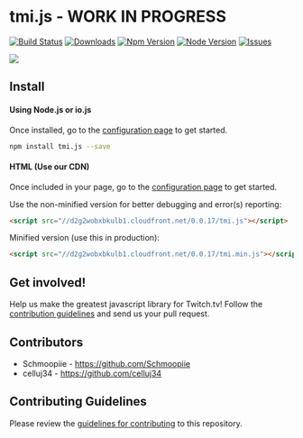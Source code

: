 # tmi.js - WORK IN PROGRESS
[![Build Status](https://secure.travis-ci.org/Schmoopiie/tmi.js.png?branch=master)](https://travis-ci.org/Schmoopiie/tmi.js) [![Downloads](http://img.shields.io/npm/dm/tmi.js.svg?style=flat)](https://www.npmjs.org/package/tmi.js) [![Npm Version](http://img.shields.io/npm/v/tmi.js.svg?style=flat)](https://www.npmjs.org/package/tmi.js) [![Node Version](https://img.shields.io/node/v/tmi.js.svg?style=flat)](https://www.npmjs.org/package/tmi.js) [![Issues](http://img.shields.io/github/issues/Schmoopiie/tmi.js.svg?style=flat)](https://github.com/Schmoopiie/tmi.js/issues)

![](http://i.imgur.com/vsdO7N5.png)

## Install

#### Using Node.js or io.js

Once installed, go to the [configuration page](./Configuration.html) to get started.

~~~ bash
npm install tmi.js --save
~~~

#### HTML (Use our CDN)

Once included in your page, go to the [configuration page](./Configuration.html) to get started.

Use the non-minified version for better debugging and error(s) reporting:

~~~ html
<script src="//d2g2wobxbkulb1.cloudfront.net/0.0.17/tmi.js"></script>
~~~

Minified version (use this in production):

~~~ html
<script src="//d2g2wobxbkulb1.cloudfront.net/0.0.17/tmi.min.js"></script>
~~~

## Get involved!

Help us make the greatest javascript library for Twitch.tv! Follow the [contribution guidelines](https://github.com/Schmoopiie/tmi.js/blob/master/CONTRIBUTING.md) and send us your pull request.

## Contributors

- Schmoopiie - https://github.com/Schmoopiie
- celluj34 - https://github.com/celluj34

## Contributing Guidelines

Please review the [guidelines for contributing](https://github.com/Schmoopiie/tmi.js/blob/master/CONTRIBUTING.md) to this repository.

